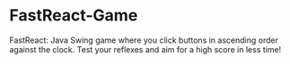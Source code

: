 # FastReact-Game
FastReact: Java Swing game where you click buttons in ascending order against the clock. Test your reflexes and aim for a high score in less time!
